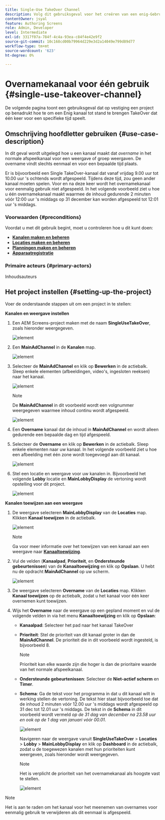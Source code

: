 ```yaml
---
title: Single-Use TakeOver Channel
description: Volg dit gebruiksgeval voor het creëren van een enig-Gebruik NeemOver Kanaal.
contentOwner: jsyal
feature: Authoring Screens
role: Admin, Developer
level: Intermediate
exl-id: 3317f07a-784f-4c4a-93ea-c84f4e42e9f2
source-git-commit: 10c168cd00b79964d229e3d2a14049e799d89d77
workflow-type: tm+mt
source-wordcount: '623'
ht-degree: 0%

---
```


# Overnamekanaal voor één gebruik {#single-use-takeover-channel}

De volgende pagina toont een gebruiksgeval dat op vestiging een project op benadrukt hoe te om een Enig kanaal tot stand te brengen TakeOver dat één keer voor een specifieke tijd speelt.

## Omschrijving hoofdletter gebruiken {#use-case-description}

In dit geval wordt uitgelegd hoe u een kanaal maakt dat *overname* in het normale afspeelkanaal voor een weergave of groep weergaven. De overname vindt slechts eenmaal en voor een bepaalde tijd plaats.

Er is bijvoorbeeld een Single TakeOver-kanaal dat vanaf vrijdag 9.00 uur tot 10.00 uur &#39;s ochtends wordt afgespeeld. Tijdens deze tijd, zou geen ander kanaal moeten spelen. Voor en na deze keer wordt het overnamekanaal voor eenmalig gebruik niet afgespeeld. In het volgende voorbeeld ziet u hoe u één overnamekanaal maakt waarmee de inhoud gedurende 2 minuten vóór 12:00 uur &#39;s middags op 31 december kan worden afgespeeld tot 12:01 uur &#39;s middags.

### Voorwaarden {#preconditions}

Voordat u met dit gebruik begint, moet u controleren hoe u dit kunt doen:

* **[Kanalen maken en beheren](managing-channels.md)**
* **[Locaties maken en beheren](managing-locations.md)**
* **[Planningen maken en beheren](managing-schedules.md)**
* **[Apparaatregistratie](device-registration.md)**

### Primaire acteurs {#primary-actors}

Inhoudsauteurs

## Het project instellen {#setting-up-the-project}

Voer de onderstaande stappen uit om een project in te stellen:

**Kanalen en weergave instellen**

1. Een AEM Screens-project maken met de naam **SingleUseTakeOver**, zoals hieronder weergegeven.

   ![element](assets/single-takeover1.png)

1. Een **MainAdChannel** in de **Kanalen** map.

   ![element](assets/single-takeover2.png)

1. Selecteer de **MainAdChannel** en klik op **Bewerken** in de actiebalk. Sleep enkele elementen (afbeeldingen, video&#39;s, ingesloten reeksen) naar het kanaal.

   ![element](assets/single-takeover2.png)


   >[!NOTE]
   >De **MainAdChannel** in dit voorbeeld wordt een volgnummer weergegeven waarmee inhoud continu wordt afgespeeld.

   ![element](assets/single-takeover3.png)

1. Een **Overname** kanaal dat de inhoud in **MainAdChannel** en wordt alleen gedurende een bepaalde dag en tijd afgespeeld.

1. Selecteer de **Overname** en klik op **Bewerken** in de actiebalk. Sleep enkele elementen naar uw kanaal. In het volgende voorbeeld ziet u hoe een afbeelding met één zone wordt toegevoegd aan dit kanaal.

   ![element](assets/single-takeover4.png)

1. Stel een locatie en weergave voor uw kanalen in. Bijvoorbeeld het volgende **Lobby** locatie en  **MainLobbyDisplay** de vertoning wordt opstelling voor dit project.

   ![element](assets/single-takeover5.png)

**Kanalen toewijzen aan een weergave**

1. De weergave selecteren **MainLobbyDisplay** van de **Locaties** map. Klikken **Kanaal toewijzen** in de actiebalk.

   ![element](assets/single-takeover6.png)

   >[!NOTE]
   >Ga voor meer informatie over het toewijzen van een kanaal aan een weergave naar **[Kanaaltoewijzing](channel-assignment.md)**.

1. Vul de velden (**Kanaalpad**, **Prioriteit**, en **Ondersteunde gebeurtenissen**) van de **Kanaaltoewijzing** en klik op **Opslaan**. U hebt nu de opdracht **MainAdChannel** op uw scherm.

   ![element](assets/single-takeover7.png)

1. De weergave selecteren **Overname** van de **Locaties** map. Klikken **Kanaal toewijzen** op de actiebalk, zodat u het kanaal voor één keer overnemen kunt toewijzen.

1. Wijs het **Overname** naar de weergave op een gepland moment en vul de volgende velden in via het menu **Kanaaltoewijzing** en klik op **Opslaan**:

   * **Kanaalpad**: Selecteer het pad naar het kanaal TakeOver
   * **Prioriteit**: Stel de prioriteit van dit kanaal groter in dan de **MainAdChannel**. De prioriteit die in dit voorbeeld wordt ingesteld, is bijvoorbeeld 8.

     >[!NOTE]
     >Prioriteit kan elke waarde zijn die hoger is dan de prioritaire waarde van het normale afspeelkanaal.
   * **Ondersteunde gebeurtenissen**: Selecteer de **Niet-actief scherm** en **Timer**.
   * **Schema**: Ga de tekst voor het programma in dat u dit kanaal wilt in werking stellen de vertoning. De tekst hier staat bijvoorbeeld toe dat de inhoud 2 minuten vóór 12.00 uur &#39;s middags wordt afgespeeld op 31 dec tot 12.01 uur &#39;s middags. De tekst in de **Schema** in dit voorbeeld wordt vermeld *op de 31 dag van december na 23.58 uur en ook op de 1 dag van januari vóór 00.01*.

     ![element](assets/single-takeover8.png)

     Navigeren naar de weergave vanuit **SingleUseTakeOver** > **Locaties** > **Lobby** > **MainLobbyDisplay** en klik op **Dashboard** in de actiebalk, zodat u de toegewezen kanalen met hun prioriteiten kunt weergeven, zoals hieronder wordt weergegeven.

     >[!NOTE]
     >Het is verplicht de prioriteit van het overnamekanaal als hoogste vast te stellen.

     ![element](assets/single-takeover9.png)

>[!NOTE]
>
>Het is aan te raden om het kanaal voor het meenemen van overnames voor eenmalig gebruik te verwijderen als dit eenmaal is afgespeeld.
